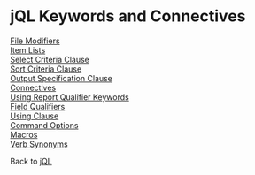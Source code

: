 # jQL Keywords and Connectives

<PageHeader />

[File Modifiers](./file-modifiers/README.md)  
[Item Lists](./item-lists/README.md)  
[Select Criteria Clause](./selection-criteria-clause/README.md)  
[Sort Criteria Clause](./sort-criteria-clause/README.md)  
[Output Specification Clause](./output-specification-clause/README.md)  
[Connectives](./connectives/README.md)  
[Using Report Qualifier Keywords](./report-qualifier-keywords/README.md)  
[Field Qualifiers](./field-qualifiers/README.md)  
[Using Clause](./using-clause/README.md)  
[Command Options](./command-options/README.md)  
[Macros](./macros/README.md)  
[Verb Synonyms](./verb-synonyms/README.md)  

Back to [jQL](./../README.md)

<PageFooter />
